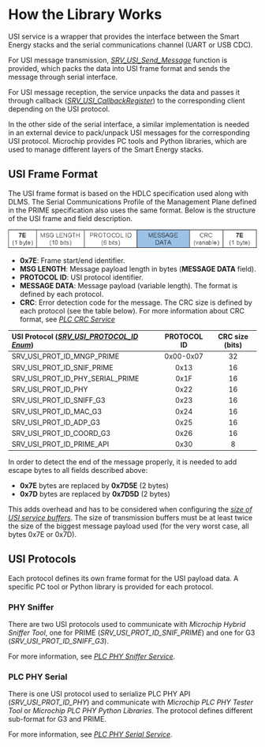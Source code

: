 # How the Library Works

USI service is a wrapper that provides the interface between the Smart Energy stacks and the serial communications channel (UART or USB CDC).

For USI message transmission, [*SRV_USI_Send_Message*](GUID-0A58D291-CDCA-4C22-BAE0-D55E4517D530.html) function is provided, which packs the data into USI frame format and sends the message through serial interface.

For USI message reception, the service unpacks the data and passes it through callback ([*SRV_USI_CallbackRegister*](GUID-C0B40EB5-8C77-4961-8932-C0C247B4FA29.html)) to the corresponding client depending on the USI protocol.

In the other side of the serial interface, a similar implementation is needed in an external device to pack/unpack USI messages for the corresponding USI protocol. Microchip provides PC tools and Python libraries, which are used to manage different layers of the Smart Energy stacks.

## USI Frame Format

The USI frame format is based on the HDLC specification used along with DLMS. The Serial Communications Profile of the Management Plane defined in the PRIME specification also uses the same format. Below is the structure of the USI frame and field description.

![USI general frame format](GUID-58E362D0-40B9-4360-B2B7-7610E2404FE0-low.png "USI Frame Format")

- **0x7E**: Frame start/end identifier.
- **MSG LENGTH**: Message payload length in bytes (**MESSAGE DATA** field).
- **PROTOCOL ID**: USI protocol identifier.
- **MESSAGE DATA**: Message payload (variable length). The format is defined by each protocol.
- **CRC**:  Error detection code for the message. The CRC size is defined by each protocol (see the table below). For more information about CRC format, see [*PLC CRC Service*](GUID-4E896D85-86B1-4721-880B-214CEE3819BE.html)

| USI Protocol ([*SRV_USI_PROTOCOL_ID Enum*](GUID-0C07CB6E-5CF9-4C7E-AC48-965198152AAF.html)) | PROTOCOL ID | CRC size (bits) |
|:----|:----:|:----:|
| SRV_USI_PROT_ID_MNGP_PRIME | 0x00-0x07 | 32 |
| SRV_USI_PROT_ID_SNIF_PRIME | 0x13 | 16 |
| SRV_USI_PROT_ID_PHY_SERIAL_PRIME | 0x1F | 16 |
| SRV_USI_PROT_ID_PHY | 0x22 | 16 |
| SRV_USI_PROT_ID_SNIFF_G3 | 0x23 | 16 |
| SRV_USI_PROT_ID_MAC_G3 | 0x24 | 16 |
| SRV_USI_PROT_ID_ADP_G3 | 0x25 | 16 |
| SRV_USI_PROT_ID_COORD_G3 | 0x26 | 16 |
| SRV_USI_PROT_ID_PRIME_API | 0x30 | 8 |

In order to detect the end of the message properly, it is needed to add escape bytes to all fields described above:

- **0x7E** bytes are replaced by **0x7D5E** (2 bytes)
- **0x7D** bytes are replaced by **0x7D5D** (2 bytes)

This adds overhead and has to be considered when configuring the [*size of USI service buffers*](GUID-A3663EE4-FB02-4CF3-BD0E-2BE3FED24123.html). The size of transmission buffers must be at least twice the size of the biggest message payload used (for the very worst case, all bytes 0x7E or 0x7D).

## USI Protocols

Each protocol defines its own frame format for the USI payload data. A specific PC tool or Python library is provided for each protocol.

### PHY Sniffer

There are two USI protocols used to communicate with *Microchip Hybrid Sniffer Tool*, one for PRIME (*SRV_USI_PROT_ID_SNIF_PRIME*) and one for G3 (*SRV_USI_PROT_ID_SNIFF_G3*).

For more information, see [*PLC PHY Sniffer Service*](GUID-BF84994F-1D02-4912-91AB-DCB62487A732.html).

### PLC PHY Serial

There is one USI protocol used to serialize PLC PHY API (*SRV_USI_PROT_ID_PHY*) and communicate with *Microchip PLC PHY Tester Tool* or *Microchip PLC PHY Python Libraries*. The protocol defines different sub-format for G3 and PRIME.

For more information, see [*PLC PHY Serial Service*](GUID-9CCE1919-6FB5-41BE-90E8-9A12F57D6D61.html).
